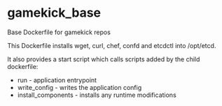 gamekick_base
=============

Base Dockerfile for gamekick repos

This Dockerfile installs wget, curl, chef, confd and etcdctl into /opt/etcd.

It also provides a start script which calls scripts added by the child dockerfile:

* run - application entrypoint
* write_config - writes the application config
* install_components - installs any runtime modifications 
